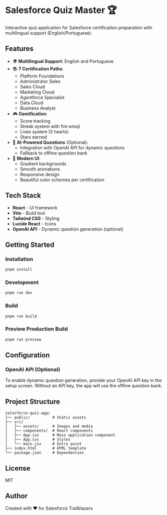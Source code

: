 # Salesforce Quiz Master 🏆

Interactive quiz application for Salesforce certification preparation with multilingual support (English/Portuguese).

## Features

- 🌍 **Multilingual Support**: English and Portuguese
- 📚 **7 Certification Paths**:
  - Platform Foundations
  - Administrator Sales
  - Sales Cloud
  - Marketing Cloud
  - Agentforce Specialist
  - Data Cloud
  - Business Analyst
- 🎮 **Gamification**:
  - Score tracking
  - Streak system with fire emoji
  - Lives system (3 hearts)
  - Stars earned
- 🤖 **AI-Powered Questions** (Optional):
  - Integration with OpenAI API for dynamic questions
  - Fallback to offline question bank
- 🎨 **Modern UI**:
  - Gradient backgrounds
  - Smooth animations
  - Responsive design
  - Beautiful color schemes per certification

## Tech Stack

- **React** - UI framework
- **Vite** - Build tool
- **Tailwind CSS** - Styling
- **Lucide React** - Icons
- **OpenAI API** - Dynamic question generation (optional)

## Getting Started

### Installation

```bash
pnpm install
```

### Development

```bash
pnpm run dev
```

### Build

```bash
pnpm run build
```

### Preview Production Build

```bash
pnpm run preview
```

## Configuration

### OpenAI API (Optional)

To enable dynamic question generation, provide your OpenAI API key in the setup screen. Without an API key, the app will use the offline question bank.

## Project Structure

```
salesforce-quiz-app/
├── public/          # Static assets
├── src/
│   ├── assets/      # Images and media
│   ├── components/  # React components
│   ├── App.jsx      # Main application component
│   ├── App.css      # Styles
│   └── main.jsx     # Entry point
├── index.html       # HTML template
└── package.json     # Dependencies
```

## License

MIT

## Author

Created with ❤️ for Salesforce Trailblazers
